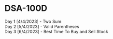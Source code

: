 # DSA-100D

Day 1 [4/4/2023] - Two Sum<br>
Day 2 [5/4/2023] - Valid Parentheses<br>
Day 3 [6/4/2023] - Best Time To Buy and Sell Stock
